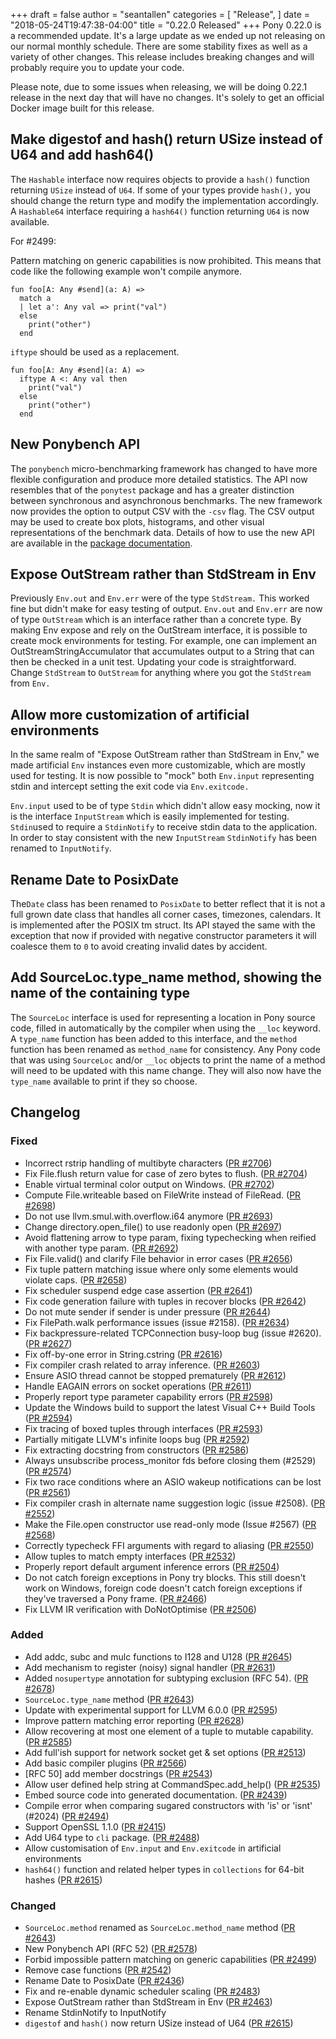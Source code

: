 +++
draft = false
author = "seantallen"
categories = [
    "Release",
]
date = "2018-05-24T19:47:38-04:00"
title = "0.22.0 Released"
+++
Pony 0.22.0 is a recommended update. It's a large update as we ended up not releasing on our normal monthly schedule. There are some stability fixes as well as a variety of other changes. This release includes breaking changes and will probably require you to update your code.

Please note, due to some issues when releasing, we will be doing 0.22.1 release in the next day that will have no changes. It's solely to get an official  Docker image built for this release.
<!--more-->

## Make digestof and hash() return USize instead of U64 and add hash64()

The `Hashable` interface now requires objects to provide a `hash()` function returning `USize` instead of `U64`. If some of your types provide `hash(),` you should change the return type and modify the implementation accordingly. A `Hashable64` interface requiring a `hash64()` function returning `U64` is now available.

For #2499:

Pattern matching on generic capabilities is now prohibited. This means that code like the following example won't compile anymore.

```pony
fun foo[A: Any #send](a: A) =>
  match a
  | let a': Any val => print("val")
  else
    print("other")
  end
```

`iftype` should be used as a replacement.

```pony
fun foo[A: Any #send](a: A) =>
  iftype A <: Any val then
    print("val")
  else
    print("other")
  end
```

## New Ponybench API

The `ponybench` micro-benchmarking framework has changed to have more flexible configuration and produce more detailed statistics. The API now resembles that of the `ponytest` package and has a greater distinction between synchronous and asynchronous benchmarks. The new framework now provides the option to output CSV with the `-csv` flag. The CSV output may be used to create box plots, histograms, and other visual representations of the benchmark data. Details of how to use the new API are available in the [package documentation](https://stdlib.ponylang.org/ponybench--index).

## Expose OutStream rather than StdStream in Env

Previously `Env.out` and `Env.err` were of the type `StdStream.` This worked fine but didn't make for easy testing of output. `Env.out` and `Env.err` are now of type `OutStream` which is an interface rather than a concrete type. By making Env expose and rely on the OutStream interface, it is possible to create mock environments for testing. For example, one can
implement an OutStreamStringAccumulator that accumulates output to a String that can then be checked in a unit test. Updating your code is straightforward. Change `StdStream` to `OutStream` for anything where you got the `StdStream` from `Env.`

## Allow more customization of artificial environments

In the same realm of "Expose OutStream rather than StdStream in Env," we made artificial `Env` instances even more customizable, which are mostly used for testing. It is now possible to "mock" both `Env.input` representing stdin and intercept setting the exit code via `Env.exitcode.`

`Env.input` used to be of type `Stdin` which didn't allow easy mocking, now it is the interface `InputStream` which is easily implemented for testing. `Stdin`used to require a `StdinNotify` to receive stdin data to the application. In order to stay consistent with the new `InputStream` `StdinNotify` has been renamed to `InputNotify`.

## Rename Date to PosixDate

The`Date` class has been renamed to `PosixDate` to better reflect that it is not a full grown date class that handles all corner cases, timezones, calendars. It is implemented after the POSIX tm struct. Its API stayed the same with the exception that now if provided with negative constructor parameters it will coalesce them to `0` to avoid creating invalid dates by accident.

## Add SourceLoc.type_name method, showing the name of the containing type

The `SourceLoc` interface is used for representing a location in Pony source code, filled in automatically by the compiler when using the `__loc` keyword. A `type_name` function has been added to this interface, and the `method` function has been renamed as `method_name` for consistency. Any Pony code that was using `SourceLoc` and/or `__loc` objects to print the name of a method will need to be updated with this name change. They will also now have the `type_name` available to print if they so choose.

## Changelog

### Fixed

- Incorrect rstrip handling of multibyte characters ([PR #2706](https://github.com/ponylang/ponyc/pull/2706))
- Fix File.flush return value for case of zero bytes to flush. ([PR #2704](https://github.com/ponylang/ponyc/pull/2704))
- Enable virtual terminal color output on Windows. ([PR #2702](https://github.com/ponylang/ponyc/pull/2702))
- Compute File.writeable based on FileWrite instead of FileRead. ([PR #2698](https://github.com/ponylang/ponyc/pull/2698))
- Do not use llvm.smul.with.overflow.i64 anymore ([PR #2693](https://github.com/ponylang/ponyc/pull/2693))
- Change directory.open_file() to use readonly open ([PR #2697](https://github.com/ponylang/ponyc/pull/2697))
- Avoid flattening arrow to type param, fixing typechecking when reified with another type param. ([PR #2692](https://github.com/ponylang/ponyc/pull/2692))
- Fix File.valid() and clarify File behavior in error cases ([PR #2656](https://github.com/ponylang/ponyc/pull/2656))
- Fix tuple pattern matching issue where only some elements would violate caps. ([PR #2658](https://github.com/ponylang/ponyc/pull/2658))
- Fix scheduler suspend edge case assertion ([PR #2641](https://github.com/ponylang/ponyc/pull/2641))
- Fix code generation failure with tuples in recover blocks ([PR #2642](https://github.com/ponylang/ponyc/pull/2642))
- Do not mute sender if sender is under pressure ([PR #2644](https://github.com/ponylang/ponyc/pull/2644))
- Fix FilePath.walk performance issues (issue #2158). ([PR #2634](https://github.com/ponylang/ponyc/pull/2634))
- Fix backpressure-related TCPConnection busy-loop bug (issue #2620). ([PR #2627](https://github.com/ponylang/ponyc/pull/2627))
- Fix off-by-one error in String.cstring ([PR #2616](https://github.com/ponylang/ponyc/pull/2616))
- Fix compiler crash related to array inference. ([PR #2603](https://github.com/ponylang/ponyc/pull/2603))
- Ensure ASIO thread cannot be stopped prematurely ([PR #2612](https://github.com/ponylang/ponyc/pull/2612))
- Handle EAGAIN errors on socket operations ([PR #2611](https://github.com/ponylang/ponyc/pull/2611))
- Properly report type parameter capability errors ([PR #2598](https://github.com/ponylang/ponyc/pull/2598))
- Update the Windows build to support the latest Visual C++ Build Tools ([PR #2594](https://github.com/ponylang/ponyc/pull/2594))
- Fix tracing of boxed tuples through interfaces ([PR #2593](https://github.com/ponylang/ponyc/pull/2593))
- Partially mitigate LLVM's infinite loops bug ([PR #2592](https://github.com/ponylang/ponyc/pull/2592))
- Fix extracting docstring from constructors ([PR #2586](https://github.com/ponylang/ponyc/pull/2586))
- Always unsubscribe process_monitor fds before closing them (#2529) ([PR #2574](https://github.com/ponylang/ponyc/pull/2574))
- Fix two race conditions where an ASIO wakeup notifications can be lost ([PR #2561](https://github.com/ponylang/ponyc/pull/2561))
- Fix compiler crash in alternate name suggestion logic (issue #2508). ([PR #2552](https://github.com/ponylang/ponyc/pull/2552))
- Make the File.open constructor use read-only mode (Issue #2567) ([PR #2568](https://github.com/ponylang/ponyc/pull/2568))
- Correctly typecheck FFI arguments with regard to aliasing ([PR #2550](https://github.com/ponylang/ponyc/pull/2550))
- Allow tuples to match empty interfaces ([PR #2532](https://github.com/ponylang/ponyc/pull/2532))
- Properly report default argument inference errors ([PR #2504](https://github.com/ponylang/ponyc/pull/2504))
- Do not catch foreign exceptions in Pony try blocks. This still doesn't work on Windows, foreign code doesn't catch foreign exceptions if they've traversed a Pony frame. ([PR #2466](https://github.com/ponylang/ponyc/pull/2466))
- Fix LLVM IR verification with DoNotOptimise ([PR #2506](https://github.com/ponylang/ponyc/pull/2506))

### Added

- Add addc, subc and mulc functions to I128 and U128 ([PR #2645](https://github.com/ponylang/ponyc/pull/2645))
- Add mechanism to register (noisy) signal handler ([PR #2631](https://github.com/ponylang/ponyc/pull/2631))
- Added `nosupertype` annotation for subtyping exclusion (RFC 54). ([PR #2678](https://github.com/ponylang/ponyc/pull/2678))
- `SourceLoc.type_name` method ([PR #2643](https://github.com/ponylang/ponyc/pull/2643))
- Update with experimental support for LLVM 6.0.0 ([PR #2595](https://github.com/ponylang/ponyc/pull/2595))
- Improve pattern matching error reporting ([PR #2628](https://github.com/ponylang/ponyc/pull/2628))
- Allow recovering at most one element of a tuple to mutable capability. ([PR #2585](https://github.com/ponylang/ponyc/pull/2585))
- Add full'ish support for network socket get & set options ([PR #2513](https://github.com/ponylang/ponyc/pull/2513))
- Add basic compiler plugins ([PR #2566](https://github.com/ponylang/ponyc/pull/2566))
- [RFC 50] add member docstrings ([PR #2543](https://github.com/ponylang/ponyc/pull/2543))
- Allow user defined help string at CommandSpec.add_help() ([PR #2535](https://github.com/ponylang/ponyc/pull/2535))
- Embed source code into generated documentation. ([PR #2439](https://github.com/ponylang/ponyc/pull/2439))
- Compile error when comparing sugared constructors with 'is' or 'isnt' (#2024) ([PR #2494](https://github.com/ponylang/ponyc/pull/2494))
- Support OpenSSL 1.1.0 ([PR #2415](https://github.com/ponylang/ponyc/pull/2415))
- Add U64 type to `cli` package. ([PR #2488](https://github.com/ponylang/ponyc/pull/2488))
- Allow customisation of `Env.input` and `Env.exitcode` in artificial environments
- `hash64()` function and related helper types in `collections` for 64-bit hashes ([PR #2615](https://github.com/ponylang/ponyc/pull/2615))

### Changed

- `SourceLoc.method` renamed as `SourceLoc.method_name` method ([PR #2643](https://github.com/ponylang/ponyc/pull/2643))
- New Ponybench API (RFC 52) ([PR #2578](https://github.com/ponylang/ponyc/pull/2578))
- Forbid impossible pattern matching on generic capabilities ([PR #2499](https://github.com/ponylang/ponyc/pull/2499))
- Remove case functions ([PR #2542](https://github.com/ponylang/ponyc/pull/2542))
- Rename Date to PosixDate ([PR #2436](https://github.com/ponylang/ponyc/pull/2436))
- Fix and re-enable dynamic scheduler scaling ([PR #2483](https://github.com/ponylang/ponyc/pull/2483))
- Expose OutStream rather than StdStream in Env ([PR #2463](https://github.com/ponylang/ponyc/pull/2463))
- Rename StdinNotify to InputNotify
- `digestof` and `hash()` now return USize instead of U64 ([PR #2615](https://github.com/ponylang/ponyc/pull/2615))
